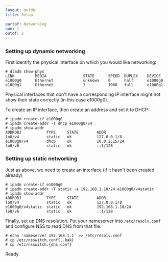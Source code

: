 ```yaml
---
layout: guide
title: Setup

partof: Networking
num: 1
outof: 2
---
```


### Setting up dynamic networking

First identify the physical interface on which you would like networking:

~~~ shell
# dladm show-phys
LINK         MEDIA                STATE      SPEED  DUPLEX    DEVICE
e1000g0      Ethernet             unknown    0      half      e1000g0
e1000g1      Ethernet             ?          1000   full      e1000g1
~~~

Physical interfaces that don't have a corresponding IP interface might not
show their state correctly (in this case e1000g0).

To create an IP interface, then create an address and set it to DHCP:

~~~ shell
# ipadm create-if e1000g0
# ipadm create-addr -T dhcp e1000g0/v4
# ipadm show-addr
ADDROBJ           TYPE     STATE        ADDR
lo0/v4            static   ok           127.0.0.1/8
e1000g0/v4        dhcp     ok           10.0.2.15/24
lo0/v6            static   ok           ::1/128
~~~


### Setting up static networking

Just as above, we need to create an interface (if it hasn't been created
already)

~~~ shell
# ipadm create-if e1000g0
# ipadm create-addr -T static -a 192.168.1.10/24 e1000g0/v4static
# ipadm show-addr
ADDROBJ           TYPE     STATE        ADDR
lo0/v4            static   ok           127.0.0.1/8
e1000g0/v4static  static   ok           192.168.1.10/24
lo0/v6            static   ok           ::1/128
~~~

Finally, set up DNS resolution. Put your nameserver into `/etc/resolv.conf`
and configure NSS to read DNS from that file.

~~~ shell
# echo 'nameserver 192.168.1.1' >> /etc/resolv.conf
# cp /etc/nsswitch.conf{,.bak}
# cp /etc/nsswitch.{dns,conf}
~~~

Ready.
